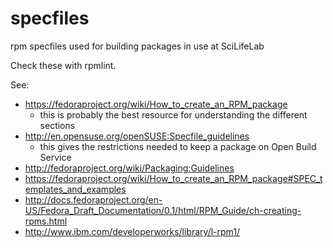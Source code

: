 specfiles
=========

rpm specfiles used for building packages in use at SciLifeLab

Check these with rpmlint.

See:

- https://fedoraproject.org/wiki/How_to_create_an_RPM_package
  - this is probably the best resource for understanding the different sections
- http://en.opensuse.org/openSUSE:Specfile_guidelines
  - this gives the restrictions needed to keep a package on Open Build Service
- http://fedoraproject.org/wiki/Packaging:Guidelines
- https://fedoraproject.org/wiki/How_to_create_an_RPM_package#SPEC_templates_and_examples
- http://docs.fedoraproject.org/en-US/Fedora_Draft_Documentation/0.1/html/RPM_Guide/ch-creating-rpms.html
- http://www.ibm.com/developerworks/library/l-rpm1/
